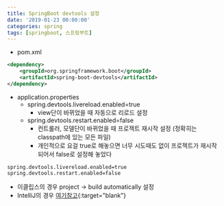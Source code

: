 ```yaml
---
title: SpringBoot devtools 설정
date: '2019-01-23 00:00:00'
categories: spring
tags: [springboot, 스프링부트]
---
```


* pom.xml

```xml
<dependency>
    <groupId>org.springframework.boot</groupId>
    <artifactId>spring-boot-devtools</artifactId>
</dependency>
```

* application.properties
    * spring.devtools.livereload.enabled=true
        * view단이 바뀌었을 때 자동으로 리로드 설정
    * spring.devtools.restart.enabled=false
        * 컨트롤러, 모델단이 바뀌었을 때 프로젝트 재시작 설정 (정확히는 classpath에 있는 모든 파일)
        * 개인적으로 요걸 true로 해놓으면 너무 시도때도 없이 프로젝트가 재시작 되어서 false로 설정해 놓았다

```
spring.devtools.livereload.enabled=true
spring.devtools.restart.enabled=false
```

* 이클립스의 경우 project -> build automatically 설정
* IntelliJ의 경우 [여기참고](https://haviyj.tistory.com/11){:target="blank"}
